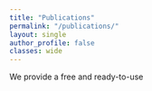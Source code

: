 ```yaml
---
title: "Publications"
permalink: "/publications/"
layout: single
author_profile: false
classes: wide
---
```

We provide a free and ready-to-use